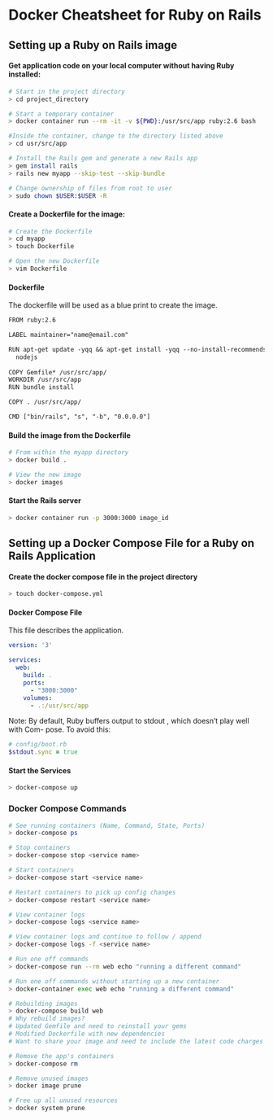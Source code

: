 # Docker Cheatsheet for Ruby on Rails

## Setting up a Ruby on Rails image

#### Get application code on your local computer without having Ruby installed:
```bash
# Start in the project directory
> cd project_directory

# Start a temporary container
> docker container run --rm -it -v ${PWD}:/usr/src/app ruby:2.6 bash

#Inside the container, change to the directory listed above
> cd usr/src/app

# Install the Rails gem and generate a new Rails app
> gem install rails
> rails new myapp --skip-test --skip-bundle

# Change ownership of files from root to user
> sudo chown $USER:$USER -R
```

#### Create a Dockerfile for the image:
```bash
# Create the Dockerfile
> cd myapp
> touch Dockerfile

# Open the new Dockerfile
> vim Dockerfile
```

#### Dockerfile
The dockerfile will be used as a blue print to create the image.
```txt
FROM ruby:2.6

LABEL maintainer="name@email.com"

RUN apt-get update -yqq && apt-get install -yqq --no-install-recommends \
  nodejs
  
COPY Gemfile* /usr/src/app/
WORKDIR /usr/src/app
RUN bundle install

COPY . /usr/src/app/

CMD ["bin/rails", "s", "-b", "0.0.0.0"]
```

#### Build the image from the Dockerfile
```bash
# From within the myapp directory
> docker build .

# View the new image
> docker images
```

#### Start the Rails server
```bash
> docker container run -p 3000:3000 image_id
```

## Setting up a Docker Compose File for a Ruby on Rails Application

#### Create the docker compose file in the project directory
```bash
> touch docker-compose.yml
```

#### Docker Compose File
This file describes the application.
```yaml
version: '3'

services:
  web:
    build: .
    ports:
      - "3000:3000"
    volumes:
      - .:/usr/src/app
```

Note: By default, Ruby buffers output to stdout , which doesn’t play well with Com-
pose. To avoid this:

```ruby
# config/boot.rb
$stdout.sync = true
```

#### Start the Services
```bash
> docker-compose up
```

### Docker Compose Commands
```bash
# See running containers (Name, Command, State, Ports)
> docker-compose ps

# Stop containers
> docker-compose stop <service name>

# Start containers
> docker-compose start <service name>

# Restart containers to pick up config changes
> docker-compose restart <service name>

# View container logs
> docker-compose logs <service name>

# View container logs and continue to follow / append
> docker-compose logs -f <service name>

# Run one off commands
> docker-compose run --rm web echo "running a different command"

# Run one off commands without starting up a new container
> docker-container exec web echo "running a different command"

# Rebuilding images
> docker-compose build web
# Why rebuild images? 
# Updated Gemfile and need to reinstall your gems
# Modified Dockerfile with new dependencies
# Want to share your image and need to include the latest code charges

# Remove the app's containers
> docker-compose rm

# Remove unused images
> docker image prune

# Free up all unused resources
> docker system prune
```
